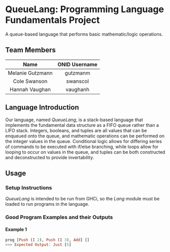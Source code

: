 # QueueLang: Programming Language Fundamentals Project
A queue-based language that performs basic mathematic/logic operations.

## Team Members
Name			 | ONID Username
:---------------:|:--------------:
Melanie Gutzmann | gutzmanm
Cole Swanson     | swanscol
Hannah Vaughan   | vaughanh

## Language Introduction
Our language, named _QueueLang_, is a stack-based language that implements the fundamental data structure as a FIFO queue rather than a LIFO stack. Integers, booleans, and tuples are all values that can be enqueued onto the queue, and mathematic operations can be performed on the integer values in the queue. Conditional logic allows for differing series of commands to be executed with if/else branching, while loops allow for looping to occur on values in the queue, and tuples can be both constructed and deconstructed to provide invertability.

## Usage
### Setup Instructions
_QueueLang_ is intended to be run from GHCi, so the _Lang_ module must be loaded to run programs in the language.

### Good Program Examples and their Outputs
#### Example 1
```haskell
prog [Push (I 2), Push (I 3), Add] []
>>> Expected Output: Just [5]
```